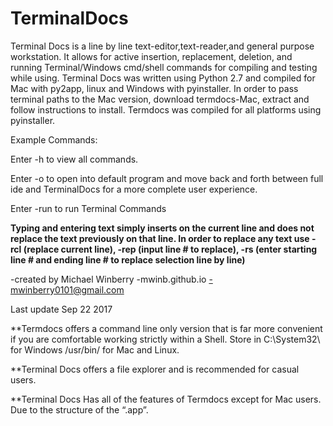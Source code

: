 # TerminalDocs

Terminal Docs is a line by line text-editor,text-reader,and general purpose workstation. It allows for active insertion, replacement, deletion, and running Terminal/Windows cmd/shell commands for compiling and testing while using. Terminal Docs was written using Python 2.7 and compiled for Mac with py2app, linux and Windows with pyinstaller. In order to pass terminal paths to the Mac version, download termdocs-Mac, extract and follow instructions to install. Termdocs was compiled for all platforms using pyinstaller. 

Example Commands:

Enter -h to view all commands. 

Enter -o to open into default program and move back and forth between full ide and TerminalDocs for a more complete user experience. 

Enter -run to run Terminal Commands

**Typing and entering text simply inserts on the current line and does not replace the text previously on that line. In order to replace any text use -rcl (replace current line), -rep (input line # to replace), -rs (enter starting line # and ending line # to replace selection line by line)** 
 
-created by Michael Winberry
-mwinb.github.io
-mwinberry0101@gmail.com

Last update Sep 22 2017

**Termdocs offers a command line only version that is far more convenient if you are comfortable working strictly within a Shell. Store in C:\System32\ for Windows /usr/bin/ for Mac and Linux. 

**Terminal Docs offers a file explorer and is recommended for casual users. 

**Terminal Docs Has all of the features of Termdocs except  for Mac users. Due to the structure of the “.app”. 
